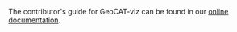 The contributor's guide for GeoCAT-viz can be found in our [online documentation](https://geocat-viz.readthedocs.io/en/latest/contrib.html).

